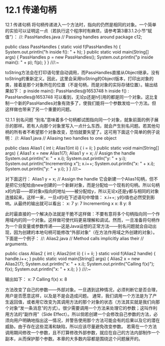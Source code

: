 # 12.1 传递句柄

12.1 传递句柄 将句柄传递进入一个方法时，指向的仍然是相同的对象。一个简单的实验可以证明这一点（若执行这个程序时有麻烦，请参考第3章3.1.2小节“赋值”）： //: PassHandles.java // Passing handles around package c12;

public class PassHandles { static void f\(PassHandles h\) { System.out.println\("h inside f\(\): " + h\); } public static void main\(String\[\] args\) { PassHandles p = new PassHandles\(\); System.out.println\("p inside main\(\): " + p\); f\(p\); } } ///:~

toString方法会在打印语句里自动调用，而PassHandles直接从Object继承，没有toString的重新定义。因此，这里会采用toString的Object版本，打印出对象的类，接着是那个对象所在的位置（不是句柄，而是对象的实际存储位置）。输出结果如下： p inside main\(\): PassHandles@1653748 h inside f\(\) : PassHandles@1653748 可以看到，无论p还是h引用的都是同一个对象。这比复制一个新的PassHandles对象有效多了，使我们能将一个参数发给一个方法。但这样做也带来了另一个重要的问题。

12.1.1 别名问题 “别名”意味着多个句柄都试图指向同一个对象，就象前面的例子展示的那样。若有人向那个对象里写入一点什么东西，就会产生别名问题。若其他句柄的所有者不希望那个对象改变，恐怕就要失望了。这可用下面这个简单的例子说明： //: Alias1.java // Aliasing two handles to one object

public class Alias1 { int i; Alias1\(int ii\) { i = ii; } public static void main\(String\[\] args\) { Alias1 x = new Alias1\(7\); Alias1 y = x; // Assign the handle System.out.println\("x: " + x.i\); System.out.println\("y: " + y.i\); System.out.println\("Incrementing x"\); x.i++; System.out.println\("x: " + x.i\); System.out.println\("y: " + y.i\); } } ///:~

对下面这行： Alias1 y = x; // Assign the handle 它会新建一个Alias1句柄，但不是把它分配给由new创建的一个新鲜对象，而是分配给一个现有的句柄。所以句柄x的内容——即对象x指向的地址——被分配给y，所以无论x还是y都与相同的对象连接起来。这样一来，一旦x的i在下述语句中增值： x.i++; y的i值也必然受到影响。从最终的输出就可以看出： x: 7 y: 7 Incrementing x x: 8 y: 8

此时最直接的一个解决办法就是干脆不这样做：不要有意将多个句柄指向同一个作用域内的同一个对象。这样做可使代码更易理解和调试。然而，一旦准备将句柄作为一个自变量或参数传递——这是Java设想的正常方法——别名问题就会自动出现，因为创建的本地句柄可能修改“外部对象”（在方法作用域之外创建的对象）。下面是一个例子： //: Alias2.java // Method calls implicitly alias their // arguments.

public class Alias2 { int i; Alias2\(int ii\) { i = ii; } static void f\(Alias2 handle\) { handle.i++; } public static void main\(String\[\] args\) { Alias2 x = new Alias2\(7\); System.out.println\("x: " + x.i\); System.out.println\("Calling f\(x\)"\); f\(x\); System.out.println\("x: " + x.i\); } } ///:~

输出如下： x: 7 Calling f\(x\) x: 8

方法改变了自己的参数——外部对象。一旦遇到这种情况，必须判断它是否合理，用户是否愿意这样，以及是不是会造成问题。 通常，我们调用一个方法是为了产生返回值，或者用它改变为其调用方法的那个对象的状态（方法其实就是我们向那个对象“发一条消息”的方式）。很少需要调用一个方法来处理它的参数；这叫作利用方法的“副作用”（Side Effect）。所以倘若创建一个会修改自己参数的方法，必须向用户明确地指出这一情况，并警告使用那个方法可能会有的后果以及它的潜在威胁。由于存在这些混淆和缺陷，所以应该尽量避免改变参数。 若需在一个方法调用期间修改一个参数，且不打算修改外部参数，就应在自己的方法内部制作一个副本，从而保护那个参数。本章的大多数内容都是围绕这个问题展开的。

